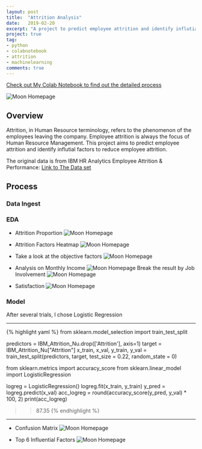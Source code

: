 ```yaml
---
layout: post
title:  "Attrition Analysis"
date:   2019-02-20
excerpt: "A project to predict employee attrition and identify influtial factors to reduce employee attrition."
project: true
tag:
- python 
- colabnotebook
- attrition
- machinelearning
comments: true
---
```


[Check out My Colab Notebook to find out the detailed process](https://colab.research.google.com/drive/16ApThe1fjet-1ezSugUQ6Z-uhqiFx6MI)

![Moon Homepage](https://mk0at44uvaxh7f73.kinstacdn.com/wp-content/uploads/2017/12/Topic-1.png)    


      
## Overview
Attrition, in Human Resource terminology, refers to the phenomenon of the employees leaving the company. Employee attrition is always the focus of Human Resource Management. This project aims to  predict employee attrition and identify influtial factors to reduce employee attrition. 

The original data is from IBM HR Analytics Employee Attrition & Performance:
[Link to The Data set](https://www.kaggle.com/pavansubhasht/ibm-hr-analytics-attrition-dataset)


## Process  

### Data Ingest

### EDA 
* Attrition Proportion
![Moon Homepage](https://raw.githubusercontent.com/lmei33/lmei33.github.io/master/assets/img/1.png)    

* Attrition Factors Heatmap
![Moon Homepage](https://raw.githubusercontent.com/lmei33/lmei33.github.io/master/assets/img/2.png) 

* Take a look at the objective factors
![Moon Homepage](https://raw.githubusercontent.com/lmei33/lmei33.github.io/master/assets/img/3.png) 

* Analysis on Monthly Income
![Moon Homepage](https://raw.githubusercontent.com/lmei33/lmei33.github.io/master/assets/img/4.png) 
  Break the result by Job Involvement
![Moon Homepage](https://raw.githubusercontent.com/lmei33/lmei33.github.io/master/assets/img/5.png) 

* Satisfaction
![Moon Homepage](https://raw.githubusercontent.com/lmei33/lmei33.github.io/master/assets/img/6.png)


### Model
After several trials, I chose Logistic Regression

---

{% highlight yaml %}
from sklearn.model_selection import train_test_split

predictors = IBM_Attrition_Nu.drop(['Attrition'], axis=1)
target = IBM_Attrition_Nu["Attrition"]
x_train, x_val, y_train, y_val = train_test_split(predictors, target, test_size = 0.22, random_state = 0)

from sklearn.metrics import accuracy_score
from sklearn.linear_model import LogisticRegression

logreg = LogisticRegression()
logreg.fit(x_train, y_train)
y_pred = logreg.predict(x_val)
acc_logreg = round(accuracy_score(y_pred, y_val) * 100, 2)
print(acc_logreg)
>> 87.35
{% endhighlight %}

---

* Confusion Matrix
![Moon Homepage](https://raw.githubusercontent.com/lmei33/lmei33.github.io/master/assets/img/7.png)

* Top 6 Influential Factors
![Moon Homepage](https://raw.githubusercontent.com/lmei33/lmei33.github.io/master/assets/img/8.png)

